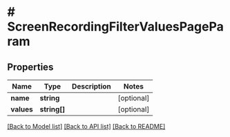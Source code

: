 # # ScreenRecordingFilterValuesPageParam

## Properties

Name | Type | Description | Notes
------------ | ------------- | ------------- | -------------
**name** | **string** |  | [optional]
**values** | **string[]** |  | [optional]

[[Back to Model list]](../../README.md#models) [[Back to API list]](../../README.md#endpoints) [[Back to README]](../../README.md)
